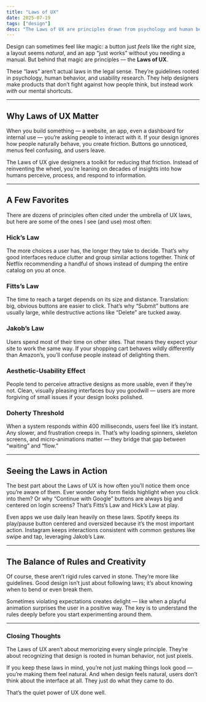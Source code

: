 ```yaml
---
title: "Laws of UX"
date: 2025-07-19
tags: ["design"]
desc: "The Laws of UX are principles drawn from psychology and human behavior that help designers create better, more intuitive experiences. Here’s why they matter and how they show up in everyday design."
---
```


Design can sometimes feel like magic: a button just *feels* like the right size, a layout seems *natural*, and an app “just works” without you needing a manual. But behind that magic are principles — the **Laws of UX**.

These “laws” aren’t actual laws in the legal sense. They’re guidelines rooted in psychology, human behavior, and usability research. They help designers make products that don’t fight against how people think, but instead work *with* our mental shortcuts.

---

## Why Laws of UX Matter

When you build something — a website, an app, even a dashboard for internal use — you’re asking people to interact with it. If your design ignores how people naturally behave, you create friction. Buttons go unnoticed, menus feel confusing, and users leave.

The Laws of UX give designers a toolkit for reducing that friction. Instead of reinventing the wheel, you’re leaning on decades of insights into how humans perceive, process, and respond to information.

---

## A Few Favorites

There are dozens of principles often cited under the umbrella of UX laws, but here are some of the ones I see (and use) most often:

### Hick’s Law
The more choices a user has, the longer they take to decide. That’s why good interfaces reduce clutter and group similar actions together. Think of Netflix recommending a handful of shows instead of dumping the entire catalog on you at once.

### Fitts’s Law
The time to reach a target depends on its size and distance. Translation: big, obvious buttons are easier to click. That’s why “Submit” buttons are usually large, while destructive actions like “Delete” are tucked away.

### Jakob’s Law
Users spend most of their time on other sites. That means they expect your site to work the same way. If your shopping cart behaves wildly differently than Amazon’s, you’ll confuse people instead of delighting them.

### Aesthetic-Usability Effect
People tend to perceive attractive designs as more usable, even if they’re not. Clean, visually pleasing interfaces buy you goodwill — users are more forgiving of small issues if your design looks polished.

### Doherty Threshold
When a system responds within 400 milliseconds, users feel like it’s instant. Any slower, and frustration creeps in. That’s why loading spinners, skeleton screens, and micro-animations matter — they bridge that gap between “waiting” and “flow.”

---

## Seeing the Laws in Action

The best part about the Laws of UX is how often you’ll notice them once you’re aware of them. Ever wonder why form fields highlight when you click into them? Or why “Continue with Google” buttons are always big and centered on login screens? That’s Fitts’s Law and Hick’s Law at play.

Even apps we use daily lean heavily on these laws. Spotify keeps its play/pause button centered and oversized because it’s the most important action. Instagram keeps interactions consistent with common gestures like swipe and tap, leveraging Jakob’s Law.

---

## The Balance of Rules and Creativity

Of course, these aren’t rigid rules carved in stone. They’re more like guidelines. Good design isn’t just about following laws; it’s about knowing when to bend or even break them.

Sometimes violating expectations creates delight — like when a playful animation surprises the user in a positive way. The key is to understand the rules deeply before you start experimenting around them.

---

### Closing Thoughts

The Laws of UX aren’t about memorizing every single principle. They’re about recognizing that design is rooted in human behavior, not just pixels.

If you keep these laws in mind, you’re not just making things look good — you’re making them feel natural. And when design feels natural, users don’t think about the interface at all. They just do what they came to do.

That’s the quiet power of UX done well.
